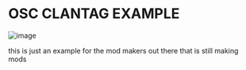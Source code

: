 # OSC CLANTAG EXAMPLE
![image](https://github.com/Amethystic/OSC-Clantag-Example/assets/119145022/f20ab511-c4bc-42e3-b10b-a603414ed85a)

this is just an example for the mod makers out there that is still making mods
